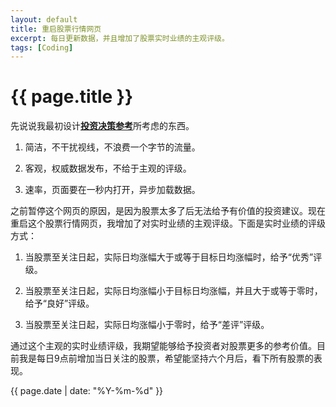 ```yaml
---
layout: default
title: 重启股票行情网页
excerpt: 每日更新数据，并且增加了股票实时业绩的主观评级。
tags: [Coding]
---
```

{{ page.title }}
================

先说说我最初设计[**投资决策参考**](http://cfishacker.com/stock/)所考虑的东西。

1. 简洁，不干扰视线，不浪费一个字节的流量。

2. 客观，权威数据发布，不给于主观的评级。

3. 速率，页面要在一秒内打开，异步加载数据。

之前暂停这个网页的原因，是因为股票太多了后无法给予有价值的投资建议。现在重启这个股票行情网页，我增加了对实时业绩的主观评级。下面是实时业绩的评级方式：

1. 当股票至关注日起，实际日均涨幅大于或等于目标日均涨幅时，给予“优秀”评级。

2. 当股票至关注日起，实际日均涨幅小于目标日均涨幅，并且大于或等于零时，给予“良好”评级。

3. 当股票至关注日起，实际日均涨幅小于零时，给予“差评”评级。

通过这个主观的实时业绩评级，我期望能够给予投资者对股票更多的参考价值。目前我是每日9点前增加当日关注的股票，希望能坚持六个月后，看下所有股票的表现。

{{ page.date | date: "%Y-%m-%d" }}
